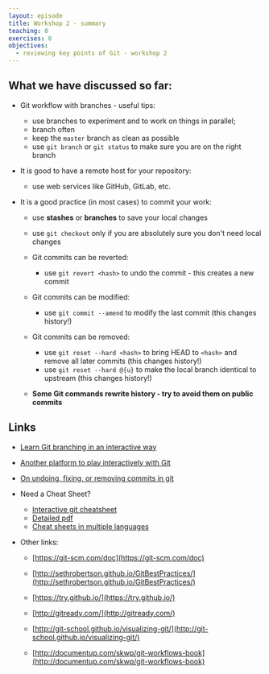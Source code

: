 ```yaml
---
layout: episode
title: Workshop 2 - summary
teaching: 0
exercises: 0
objectives:
  - reviewing key points of Git - workshop 2
---
```


## What we have discussed so far:

* Git workflow with branches - useful tips:

    * use branches to experiment and to work on things in parallel;
    * branch often
    * keep the `master` branch as clean as possible
    * use `git branch` or `git status` to make sure you are on the right branch


* It is good to have a remote host for your repository:

    * use web services like GitHub, GitLab, etc.


* It is a good practice (in most cases) to commit your work:

	* use **stashes** or **branches** to save your local changes

	* use `git checkout` only if you are absolutely sure you don't need local changes

	* Git commits can be reverted:

		* use `git revert <hash>` to undo the commit - this creates a new commit

	* Git commits can be modified:

		* use `git commit --amend` to modify the last commit (this changes history!)

	* Git commits can be removed:

		* use `git reset --hard <hash>` to bring HEAD to `<hash>` and remove all later commits (this changes history!)
		* use `git reset --hard @{u}` to make the local branch identical to upstream (this changes history!)

	* **Some Git commands rewrite history - try to avoid them on public commits**



## Links

* [Learn Git branching in an interactive way](https://learngitbranching.js.org/)
* [Another platform to play interactively with Git](http://git-school.github.io/visualizing-git/)
* [On undoing, fixing, or removing commits in git](http://sethrobertson.github.io/GitFixUm/fixup.html)
* Need a Cheat Sheet?
    * [Interactive git cheatsheet](http://www.ndpsoftware.com/git-cheatsheet.html)
	* [Detailed pdf](https://users.aalto.fi/~darstr1/cheatsheets/git-for-normal-people-cheatsheet_1.0.pdf)
	* [Cheat sheets in multiple languages](https://github.github.com/training-kit/) 

* Other links:

    * [https://git-scm.com/doc](https://git-scm.com/doc)
    
    * [http://sethrobertson.github.io/GitBestPractices/](http://sethrobertson.github.io/GitBestPractices/)
    * [https://try.github.io/](https://try.github.io/)
    * [http://gitready.com/](http://gitready.com/)
    * [http://git-school.github.io/visualizing-git/](http://git-school.github.io/visualizing-git/)
    * [http://documentup.com/skwp/git-workflows-book](http://documentup.com/skwp/git-workflows-book)
 
